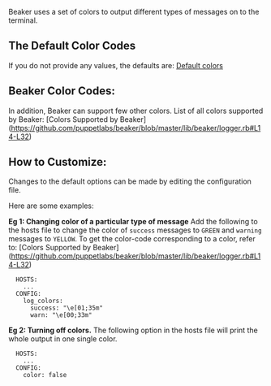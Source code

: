 
Beaker uses a set of colors to output different types of messages on to the terminal. 
       
## The Default Color Codes
   If you do not provide any values, the defaults are: [Default colors](https://github.com/puppetlabs/beaker/blob/master/lib/beaker/logger.rb#L85-L95)

## Beaker Color Codes:
In addition, Beaker can support few other colors. List of all colors supported by Beaker:  [Colors Supported by Beaker] (https://github.com/puppetlabs/beaker/blob/master/lib/beaker/logger.rb#L14-L32)

## How to Customize:
Changes to the default options can be made by editing the configuration file.

Here are some examples:

**Eg 1: Changing color of a particular type of message**
Add the following to the hosts file to change the color of `success` messages to `GREEN` and `warning` messages to `YELLOW`. 
To get the color-code corresponding to a color, refer to: [Colors Supported by Beaker] (https://github.com/puppetlabs/beaker/blob/master/lib/beaker/logger.rb#L14-L32)

      HOSTS:
        ...
      CONFIG:
        log_colors:
          success: "\e[01;35m"
          warn: "\e[00;33m"
 
**Eg 2: Turning off colors.**
The following option in the hosts file will print the whole output in one single color.

      HOSTS:
        ...
      CONFIG:
        color: false